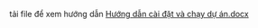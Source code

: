 tải file để xem hướng dẫn [Hướng dẫn cài đặt và chạy dự án.docx](https://github.com/user-attachments/files/20451531/H.ng.d.n.cai.d.t.va.ch.y.d.an.docx)
